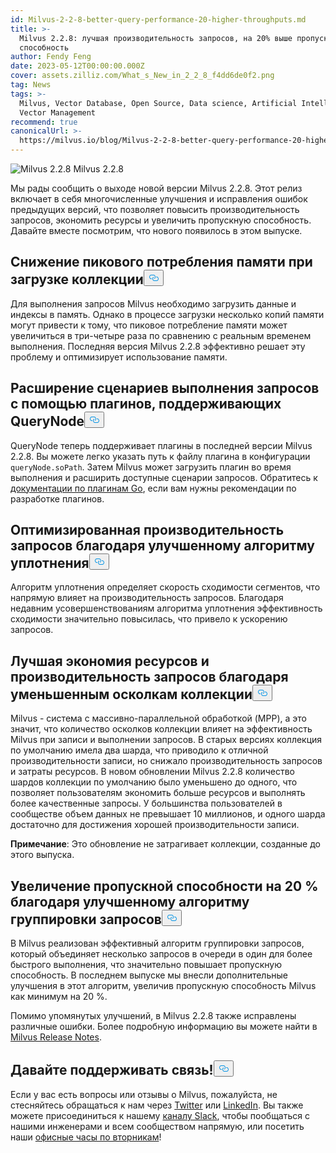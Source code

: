 ```yaml
---
id: Milvus-2-2-8-better-query-performance-20-higher-throughputs.md
title: >-
  Milvus 2.2.8: лучшая производительность запросов, на 20% выше пропускная
  способность
author: Fendy Feng
date: 2023-05-12T00:00:00.000Z
cover: assets.zilliz.com/What_s_New_in_2_2_8_f4dd6de0f2.png
tag: News
tags: >-
  Milvus, Vector Database, Open Source, Data science, Artificial Intelligence,
  Vector Management
recommend: true
canonicalUrl: >-
  https://milvus.io/blog/Milvus-2-2-8-better-query-performance-20-higher-throughputs.md
---
```

<p>
  
   <span class="img-wrapper"> <img translate="no" src="https://assets.zilliz.com/What_s_New_in_2_2_8_f4dd6de0f2.png" alt="Milvus 2.2.8" class="doc-image" id="milvus-2.2.8" />
   </span> <span class="img-wrapper"> <span>Milvus 2.2.8</span> </span></p>
<p>Мы рады сообщить о выходе новой версии Milvus 2.2.8. Этот релиз включает в себя многочисленные улучшения и исправления ошибок предыдущих версий, что позволяет повысить производительность запросов, экономить ресурсы и увеличить пропускную способность. Давайте вместе посмотрим, что нового появилось в этом выпуске.</p>
<h2 id="Reduced-peak-memory-consumption-during-collection-loading" class="common-anchor-header">Снижение пикового потребления памяти при загрузке коллекции<button data-href="#Reduced-peak-memory-consumption-during-collection-loading" class="anchor-icon" translate="no">
      <svg translate="no"
        aria-hidden="true"
        focusable="false"
        height="20"
        version="1.1"
        viewBox="0 0 16 16"
        width="16"
      >
        <path
          fill="#0092E4"
          fill-rule="evenodd"
          d="M4 9h1v1H4c-1.5 0-3-1.69-3-3.5S2.55 3 4 3h4c1.45 0 3 1.69 3 3.5 0 1.41-.91 2.72-2 3.25V8.59c.58-.45 1-1.27 1-2.09C10 5.22 8.98 4 8 4H4c-.98 0-2 1.22-2 2.5S3 9 4 9zm9-3h-1v1h1c1 0 2 1.22 2 2.5S13.98 12 13 12H9c-.98 0-2-1.22-2-2.5 0-.83.42-1.64 1-2.09V6.25c-1.09.53-2 1.84-2 3.25C6 11.31 7.55 13 9 13h4c1.45 0 3-1.69 3-3.5S14.5 6 13 6z"
        ></path>
      </svg>
    </button></h2><p>Для выполнения запросов Milvus необходимо загрузить данные и индексы в память. Однако в процессе загрузки несколько копий памяти могут привести к тому, что пиковое потребление памяти может увеличиться в три-четыре раза по сравнению с реальным временем выполнения. Последняя версия Milvus 2.2.8 эффективно решает эту проблему и оптимизирует использование памяти.</p>
<h2 id="Expanded-querying-scenarios-with-QueryNode-supporting-plugins" class="common-anchor-header">Расширение сценариев выполнения запросов с помощью плагинов, поддерживающих QueryNode<button data-href="#Expanded-querying-scenarios-with-QueryNode-supporting-plugins" class="anchor-icon" translate="no">
      <svg translate="no"
        aria-hidden="true"
        focusable="false"
        height="20"
        version="1.1"
        viewBox="0 0 16 16"
        width="16"
      >
        <path
          fill="#0092E4"
          fill-rule="evenodd"
          d="M4 9h1v1H4c-1.5 0-3-1.69-3-3.5S2.55 3 4 3h4c1.45 0 3 1.69 3 3.5 0 1.41-.91 2.72-2 3.25V8.59c.58-.45 1-1.27 1-2.09C10 5.22 8.98 4 8 4H4c-.98 0-2 1.22-2 2.5S3 9 4 9zm9-3h-1v1h1c1 0 2 1.22 2 2.5S13.98 12 13 12H9c-.98 0-2-1.22-2-2.5 0-.83.42-1.64 1-2.09V6.25c-1.09.53-2 1.84-2 3.25C6 11.31 7.55 13 9 13h4c1.45 0 3-1.69 3-3.5S14.5 6 13 6z"
        ></path>
      </svg>
    </button></h2><p>QueryNode теперь поддерживает плагины в последней версии Milvus 2.2.8. Вы можете легко указать путь к файлу плагина в конфигурации <code translate="no">queryNode.soPath</code>. Затем Milvus может загрузить плагин во время выполнения и расширить доступные сценарии запросов. Обратитесь к <a href="https://pkg.go.dev/plugin">документации по плагинам Go</a>, если вам нужны рекомендации по разработке плагинов.</p>
<h2 id="Optimized-querying-performance-with-enhanced-compaction-algorithm" class="common-anchor-header">Оптимизированная производительность запросов благодаря улучшенному алгоритму уплотнения<button data-href="#Optimized-querying-performance-with-enhanced-compaction-algorithm" class="anchor-icon" translate="no">
      <svg translate="no"
        aria-hidden="true"
        focusable="false"
        height="20"
        version="1.1"
        viewBox="0 0 16 16"
        width="16"
      >
        <path
          fill="#0092E4"
          fill-rule="evenodd"
          d="M4 9h1v1H4c-1.5 0-3-1.69-3-3.5S2.55 3 4 3h4c1.45 0 3 1.69 3 3.5 0 1.41-.91 2.72-2 3.25V8.59c.58-.45 1-1.27 1-2.09C10 5.22 8.98 4 8 4H4c-.98 0-2 1.22-2 2.5S3 9 4 9zm9-3h-1v1h1c1 0 2 1.22 2 2.5S13.98 12 13 12H9c-.98 0-2-1.22-2-2.5 0-.83.42-1.64 1-2.09V6.25c-1.09.53-2 1.84-2 3.25C6 11.31 7.55 13 9 13h4c1.45 0 3-1.69 3-3.5S14.5 6 13 6z"
        ></path>
      </svg>
    </button></h2><p>Алгоритм уплотнения определяет скорость сходимости сегментов, что напрямую влияет на производительность запросов. Благодаря недавним усовершенствованиям алгоритма уплотнения эффективность сходимости значительно повысилась, что привело к ускорению запросов.</p>
<h2 id="Better-resource-saving-and-querying-performance-with-reduced-collection-shards" class="common-anchor-header">Лучшая экономия ресурсов и производительность запросов благодаря уменьшенным осколкам коллекции<button data-href="#Better-resource-saving-and-querying-performance-with-reduced-collection-shards" class="anchor-icon" translate="no">
      <svg translate="no"
        aria-hidden="true"
        focusable="false"
        height="20"
        version="1.1"
        viewBox="0 0 16 16"
        width="16"
      >
        <path
          fill="#0092E4"
          fill-rule="evenodd"
          d="M4 9h1v1H4c-1.5 0-3-1.69-3-3.5S2.55 3 4 3h4c1.45 0 3 1.69 3 3.5 0 1.41-.91 2.72-2 3.25V8.59c.58-.45 1-1.27 1-2.09C10 5.22 8.98 4 8 4H4c-.98 0-2 1.22-2 2.5S3 9 4 9zm9-3h-1v1h1c1 0 2 1.22 2 2.5S13.98 12 13 12H9c-.98 0-2-1.22-2-2.5 0-.83.42-1.64 1-2.09V6.25c-1.09.53-2 1.84-2 3.25C6 11.31 7.55 13 9 13h4c1.45 0 3-1.69 3-3.5S14.5 6 13 6z"
        ></path>
      </svg>
    </button></h2><p>Milvus - система с массивно-параллельной обработкой (MPP), а это значит, что количество осколков коллекции влияет на эффективность Milvus при записи и выполнении запросов. В старых версиях коллекция по умолчанию имела два шарда, что приводило к отличной производительности записи, но снижало производительность запросов и затраты ресурсов. В новом обновлении Milvus 2.2.8 количество шардов коллекции по умолчанию было уменьшено до одного, что позволяет пользователям экономить больше ресурсов и выполнять более качественные запросы. У большинства пользователей в сообществе объем данных не превышает 10 миллионов, и одного шарда достаточно для достижения хорошей производительности записи.</p>
<p><strong>Примечание</strong>: Это обновление не затрагивает коллекции, созданные до этого выпуска.</p>
<h2 id="20-throughput-increase-with-an-improved-query-grouping-algorithm" class="common-anchor-header">Увеличение пропускной способности на 20 % благодаря улучшенному алгоритму группировки запросов<button data-href="#20-throughput-increase-with-an-improved-query-grouping-algorithm" class="anchor-icon" translate="no">
      <svg translate="no"
        aria-hidden="true"
        focusable="false"
        height="20"
        version="1.1"
        viewBox="0 0 16 16"
        width="16"
      >
        <path
          fill="#0092E4"
          fill-rule="evenodd"
          d="M4 9h1v1H4c-1.5 0-3-1.69-3-3.5S2.55 3 4 3h4c1.45 0 3 1.69 3 3.5 0 1.41-.91 2.72-2 3.25V8.59c.58-.45 1-1.27 1-2.09C10 5.22 8.98 4 8 4H4c-.98 0-2 1.22-2 2.5S3 9 4 9zm9-3h-1v1h1c1 0 2 1.22 2 2.5S13.98 12 13 12H9c-.98 0-2-1.22-2-2.5 0-.83.42-1.64 1-2.09V6.25c-1.09.53-2 1.84-2 3.25C6 11.31 7.55 13 9 13h4c1.45 0 3-1.69 3-3.5S14.5 6 13 6z"
        ></path>
      </svg>
    </button></h2><p>В Milvus реализован эффективный алгоритм группировки запросов, который объединяет несколько запросов в очереди в один для более быстрого выполнения, что значительно повышает пропускную способность. В последнем выпуске мы внесли дополнительные улучшения в этот алгоритм, увеличив пропускную способность Milvus как минимум на 20 %.</p>
<p>Помимо упомянутых улучшений, в Milvus 2.2.8 также исправлены различные ошибки. Более подробную информацию вы можете найти в <a href="https://milvus.io/docs/release_notes.md">Milvus Release Notes</a>.</p>
<h2 id="Let’s-keep-in-touch" class="common-anchor-header">Давайте поддерживать связь!<button data-href="#Let’s-keep-in-touch" class="anchor-icon" translate="no">
      <svg translate="no"
        aria-hidden="true"
        focusable="false"
        height="20"
        version="1.1"
        viewBox="0 0 16 16"
        width="16"
      >
        <path
          fill="#0092E4"
          fill-rule="evenodd"
          d="M4 9h1v1H4c-1.5 0-3-1.69-3-3.5S2.55 3 4 3h4c1.45 0 3 1.69 3 3.5 0 1.41-.91 2.72-2 3.25V8.59c.58-.45 1-1.27 1-2.09C10 5.22 8.98 4 8 4H4c-.98 0-2 1.22-2 2.5S3 9 4 9zm9-3h-1v1h1c1 0 2 1.22 2 2.5S13.98 12 13 12H9c-.98 0-2-1.22-2-2.5 0-.83.42-1.64 1-2.09V6.25c-1.09.53-2 1.84-2 3.25C6 11.31 7.55 13 9 13h4c1.45 0 3-1.69 3-3.5S14.5 6 13 6z"
        ></path>
      </svg>
    </button></h2><p>Если у вас есть вопросы или отзывы о Milvus, пожалуйста, не стесняйтесь обращаться к нам через <a href="https://twitter.com/milvusio">Twitter</a> или <a href="https://www.linkedin.com/company/the-milvus-project">LinkedIn</a>. Вы также можете присоединиться к нашему <a href="https://milvus.io/slack/">каналу Slack</a>, чтобы пообщаться с нашими инженерами и всем сообществом напрямую, или посетить наши <a href="https://us02web.zoom.us/meeting/register/tZ0pcO6vrzsuEtVAuGTpNdb6lGnsPBzGfQ1T#/registration">офисные часы по вторникам</a>!</p>
